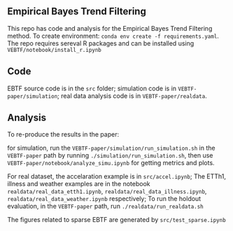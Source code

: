 ## Empirical Bayes Trend Filtering 

This repo has code and analysis for the Empirical Bayes Trend Filtering method. To create environment: `conda env create -f requirements.yaml`. The repo requires sereval R packages and can be installed using `VEBTF/notebook/install_r.ipynb`

## Code

EBTF source code is in the `src` folder; simulation code is in `VEBTF-paper/simulation`; real data analysis code is in `VEBTF-paper/realdata`. 

## Analysis

To re-produce the results in the paper: 

for simulation, run the `VEBTF-paper/simulation/run_simulation.sh` in the `VEBTF-paper` path  by running `./simulation/run_simulation.sh`, then use `VEBTF-paper/notebook/analyze_simu.ipynb` for getting metrics and plots.

For real dataset, the accelaration example is in `src/accel.ipynb`; The ETTh1, illness and weather examples are in the notebook `realdata/real_data_etth1.ipynb`, `realdata/real_data_illness.ipynb`, `realdata/real_data_weather.ipynb` respectively; To run the holdout evaluation, in the `VEBTF-paper` path, run `./realdata/run_realdata.sh`

The figures related to sparse EBTF are generated by `src/test_sparse.ipynb`